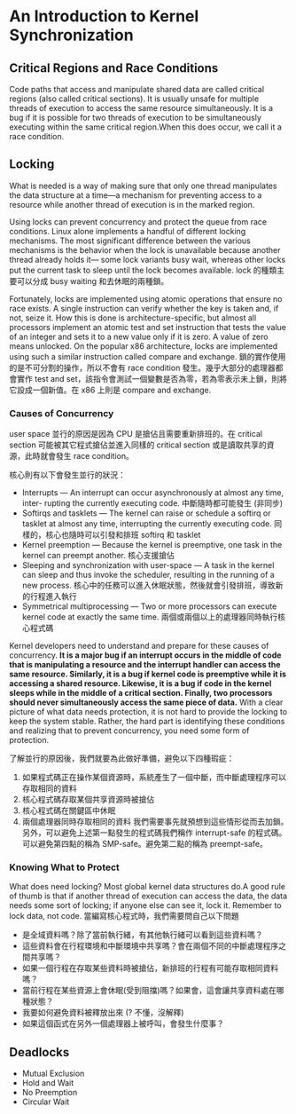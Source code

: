 # An Introduction to Kernel Synchronization

## Critical Regions and Race Conditions

Code paths that access and manipulate shared data are called critical regions (also called critical sections). It is usually unsafe for multiple threads of execution to access the same resource simultaneously. It is a bug if it is possible for two threads of execution to be simultaneously executing within the same critical region.When this does occur, we call it a race condition.

## Locking

What is needed is a way of making sure that only one thread manipulates the data structure at a time—a mechanism for preventing access to a resource while another thread of execution is in the marked region. 

Using locks can prevent concurrency and protect the queue from race conditions. Linux alone implements a handful of different locking mechanisms. The most significant difference between the various mechanisms is the behavior when the lock is unavailable because another thread already holds it— some lock variants busy wait, whereas other locks put the current task to sleep until the lock becomes available. lock 的種類主要可以分成 busy waiting 和去休眠的兩種鎖。

Fortunately, locks are implemented using atomic operations that ensure no race exists. A single instruction can verify whether the key is taken and, if not, seize it. How this is done is architecture-specific, but almost all processors implement an atomic test and set instruction that tests the value of an integer and sets it to a new value only if it is zero. A value of zero means unlocked. On the popular x86 architecture, locks are implemented using such a similar instruction called compare and exchange. 鎖的實作使用的是不可分割的操作，所以不會有 race condition 發生。幾乎大部分的處理器都會實作 test and set，該指令會測試一個變數是否為零，若為零表示未上鎖，則將它設成一個新值。在 x86 上則是 compare and exchange.

### Causes of Concurrency

user space 並行的原因是因為 CPU 是搶佔且需要重新排班的。在 critical section 可能被其它程式搶佔並進入同樣的 critical section 或是讀取共享的資源，此時就會發生 race condition。

核心則有以下會發生並行的狀況：
* Interrupts — An interrupt can occur asynchronously at almost any time, inter- rupting the currently executing code. 中斷隨時都可能發生 (非同步)
* Softirqs and tasklets — The kernel can raise or schedule a softirq or tasklet at almost any time, interrupting the currently executing code. 同樣的，核心也隨時可以引發和排班 softirq 和 tasklet
* Kernel preemption — Because the kernel is preemptive, one task in the kernel can preempt another. 核心支援搶佔
* Sleeping and synchronization with user-space — A task in the kernel can sleep and thus invoke the scheduler, resulting in the running of a new process. 核心中的任務可以進入休眠狀態，然後就會引發排班，導致新的行程進入執行
* Symmetrical multiprocessing — Two or more processors can execute kernel code at exactly the same time. 兩個或兩個以上的處理器同時執行核心程式碼

Kernel developers need to understand and prepare for these causes of concurrency. **It is a major bug if an interrupt occurs in the middle of code that is manipulating a resource and the interrupt handler can access the same resource. Similarly, it is a bug if kernel code is preemptive while it is accessing a shared resource. Likewise, it is a bug if code in the kernel sleeps while in the middle of a critical section. Finally, two processors should never simultaneously access the same piece of data.** With a clear picture of what data needs protection, it is not hard to provide the locking to keep the system stable. Rather, the hard part is identifying these conditions and realizing that to prevent concurrency, you need some form of protection.

了解並行的原因後，我們就要為此做好準備，避免以下四種瑕疵：
1. 如果程式碼正在操作某個資源時，系統產生了一個中斷，而中斷處理程序可以存取相同的資料
2. 核心程式碼存取某個共享資源時被搶佔
3. 核心程式碼在關鍵區中休眠
4. 兩個處理器同時存取相同的資料
我們需要事先就預想到這些情形從而去加鎖。另外，可以避免上述第一點發生的程式碼我們稱作 interrupt-safe 的程式碼。可以避免第四點的稱為 SMP-safe。避免第二點的稱為 preempt-safe。

### Knowing What to Protect

What does need locking? Most global kernel data structures do.A good rule of thumb is that if another thread of execution can access the data, the data needs some sort of locking; if anyone else can see it, lock it. Remember to lock data, not code.
當編寫核心程式時，我們需要問自己以下問題
* 是全域資料嗎？除了當前執行緒，有其他執行緒可以看到這些資料嗎？
* 這些資料會在行程環境和中斷環境中共享嗎？會在兩個不同的中斷處理程序之間共享嗎？
* 如果一個行程在存取某些資料時被搶佔，新排班的行程有可能存取相同資料嗎？
* 當前行程在某些資源上會休眠(受到阻擋)嗎？如果會，這會讓共享資料處在哪種狀態？
* 我要如何避免資料被釋放出來 (? 不懂，沒解釋)
* 如果這個函式在另外一個處理器上被呼叫，會發生什麼事？


## Deadlocks

* Mutual Exclusion
* Hold and Wait
* No Preemption
* Circular Wait
